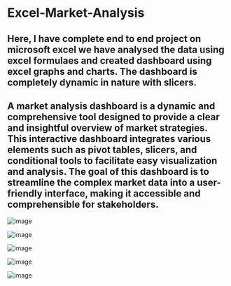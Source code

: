 # Excel-Market-Analysis
Here, I have complete end to end project on microsoft excel we have analysed the data using excel formulaes and created dashboard using excel graphs and charts. The dashboard is completely dynamic in nature with slicers.
--
A market analysis dashboard is a dynamic and comprehensive tool designed to provide a clear and insightful overview of market strategies. This interactive dashboard integrates various elements such as pivot tables, slicers, and conditional tools to facilitate easy visualization and analysis. The goal of this dashboard is to streamline the complex market data into a user-friendly interface, making it accessible and comprehensible for stakeholders. 
---

![image](https://github.com/Tejashvi2215/Excel-Market-Analysis/assets/131910319/c7caafa3-ffba-45e6-b0ec-75b4fc31c4ca)


![image](https://github.com/Tejashvi2215/Excel-Market-Analysis/assets/131910319/94f588c0-ea00-4bed-a00f-caf6690c4688)


![image](https://github.com/Tejashvi2215/Excel-Market-Analysis/assets/131910319/afa6a39b-2ada-4e7f-a938-760b6253d722)


![image](https://github.com/Tejashvi2215/Excel-Market-Analysis/assets/131910319/23e8e378-9258-4ef2-8e8a-e8db7d4a5ff8)


![image](https://github.com/Tejashvi2215/Excel-Market-Analysis/assets/131910319/cdfe4543-716e-4d8c-a071-515a87525913)

